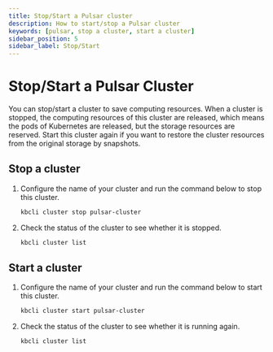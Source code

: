 ```yaml
---
title: Stop/Start a Pulsar cluster
description: How to start/stop a Pulsar cluster
keywords: [pulsar, stop a cluster, start a cluster]
sidebar_position: 5
sidebar_label: Stop/Start
---
```


# Stop/Start a Pulsar Cluster

You can stop/start a cluster to save computing resources. When a cluster is stopped, the computing resources of this cluster are released, which means the pods of Kubernetes are released, but the storage resources are reserved. Start this cluster again if you want to restore the cluster resources from the original storage by snapshots.

## Stop a cluster

1. Configure the name of your cluster and run the command below to stop this cluster.

   ```bash
   kbcli cluster stop pulsar-cluster
   ```

2. Check the status of the cluster to see whether it is stopped.

    ```bash
    kbcli cluster list
    ```

## Start a cluster
  
1. Configure the name of your cluster and run the command below to start this cluster.

   ```bash
   kbcli cluster start pulsar-cluster
   ```

2. Check the status of the cluster to see whether it is running again.

    ```bash
    kbcli cluster list
    ```
